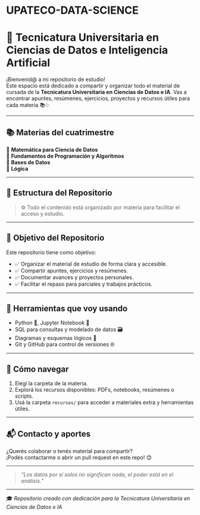 # UPATECO-DATA-SCIENCE
# 🧠 Tecnicatura Universitaria en Ciencias de Datos e Inteligencia Artificial

¡Bienvenid@ a mi repositorio de estudio!  
Este espacio está dedicado a compartir y organizar todo el material de cursada de la **Tecnicatura Universitaria en Ciencias de Datos e IA**. Vas a encontrar apuntes, resúmenes, ejercicios, proyectos y recursos útiles para cada materia 📚✨

---

## 📚 Materias del cuatrimestre

📘 **Matemática para Ciencia de Datos**  
📗 **Fundamentos de Programación y Algoritmos**  
📙 **Bases de Datos**  
📕 **Lógica**

---

## 📂 Estructura del Repositorio


> ⚙️ Todo el contenido está organizado por materia para facilitar el acceso y estudio.

---

## 🎯 Objetivo del Repositorio

Este repositorio tiene como objetivo:

- ✅ Organizar el material de estudio de forma clara y accesible.
- ✅ Compartir apuntes, ejercicios y resúmenes.
- ✅ Documentar avances y proyectos personales.
- ✅ Facilitar el repaso para parciales y trabajos prácticos.

---

## 🚀 Herramientas que voy usando

- Python 🐍, Jupyter Notebook 📓  
- SQL para consultas y modelado de datos 🗃️  
- Diagramas y esquemas lógicos 📐  
- Git y GitHub para control de versiones 🌐  

---

## 🧭 Cómo navegar

1. Elegí la carpeta de la materia.
2. Explorá los recursos disponibles: PDFs, notebooks, resúmenes o scripts.
3. Usá la carpeta `recursos/` para acceder a materiales extra y herramientas útiles.

---

## 📬 Contacto y aportes

¿Querés colaborar o tenés material para compartir?  
¡Podés contactarme o abrir un pull request en este repo! 😊

---

> _“Los datos por sí solos no significan nada, el poder está en el análisis.”_

---

🎓 *Repositorio creado con dedicación para la Tecnicatura Universitaria en Ciencias de Datos e IA*
